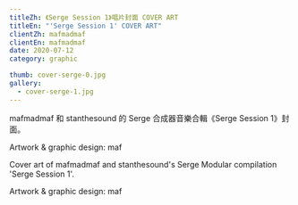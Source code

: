 ```yaml
---
titleZh: 《Serge Session 1》唱片封面 COVER ART
titleEn: "'Serge Session 1' COVER ART"
clientZh: mafmadmaf
clientEn: mafmadmaf
date: 2020-07-12
category: graphic

thumb: cover-serge-0.jpg
gallery:
  - cover-serge-1.jpg
---
```


mafmadmaf 和 stanthesound 的 Serge 合成器音樂合輯《Serge Session 1》封面。

Artwork & graphic design: maf

<!-- lang -->

Cover art of mafmadmaf and stanthesound's Serge Modular compilation 'Serge Session 1'.

Artwork & graphic design: maf
